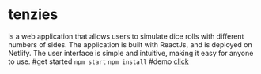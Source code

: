 # tenzies 
is a web application that allows users to simulate dice rolls with different numbers of sides. The application is built with ReactJs, and is deployed on Netlify. The user interface is simple and intuitive, making it easy for anyone to use. 
#get started
`npm start`
`npm install`
#demo
[click](https://rolldice-joy.netlify.app/)
